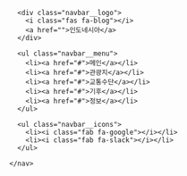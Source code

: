 <html lang="en">
   <head>
    <meta charset="UTF-8">
    <meta http-equiv="X-UA-Compatible" content="IE=edge">
    <meta name="viewport" content="width=device-width, initial-scale=1.0">
     <link rel="stylesheet" href="style.css">
    <script src="https://kit.fontawesome.com/c0877f1d4f.js" crossorigin="anonymous"></script>
    <title>인도네시아 홈페이지</title>
  </head>

  <body>
    <nav class="navbar">

      <div class="navbar__logo">
        <i class="fas fa-blog"></i>
        <a href="">인도네시아</a>
      </div>

      <ul class="navbar__menu">
        <li><a href="#">메인</a></li>
        <li><a href="#">관광지</a></li>
        <li><a href="#">교통수단</a></li>
        <li><a href="#">기후</a></li>
        <li><a href="#">정보</a></li>
      </ul>

      <ul class="navbar__icons">
        <li><i class="fab fa-google"></i></li>
        <li><i class="fab fa-slack"></i></li>
      </ul>
      
    </nav>
  </body>
</html>
